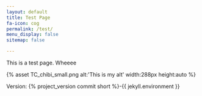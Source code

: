 ```yaml
---
layout: default
title: Test Page
fa-icon: cog
permalink: /test/
menu_display: false
sitemap: false

---
```


This is a test page. Wheeee

{% asset TC_chibi_small.png alt:'This is my alt' width:288px height:auto %}

Version: {% project_version commit short %}-{{ jekyll.environment }}